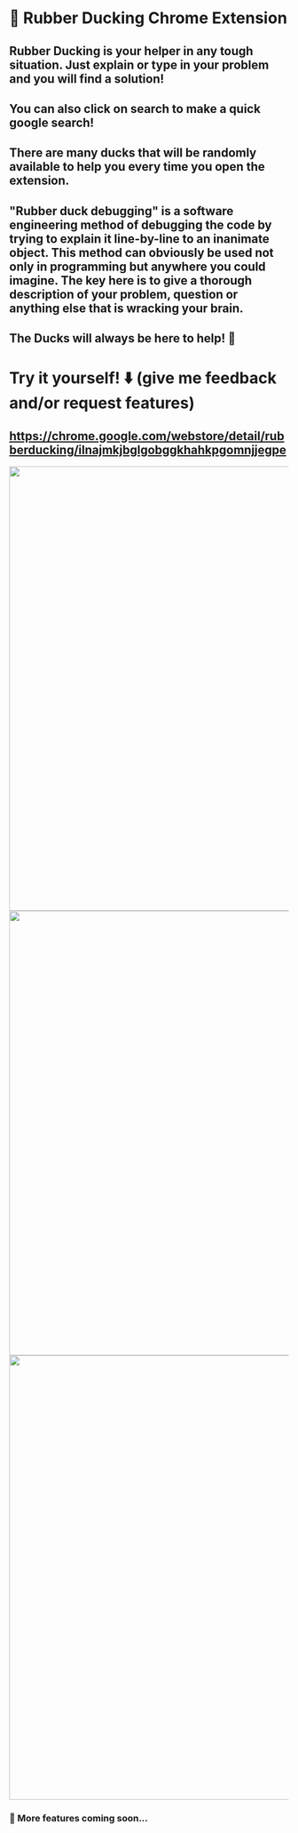 # 🐤 Rubber Ducking Chrome Extension
## Rubber Ducking is your helper in any tough situation. Just explain or type in your problem and you will find a solution!
## You can also click on search to make a quick google search!
## There are many ducks that will be randomly available to help you every time you open the extension.
## "Rubber duck debugging" is a software engineering method of debugging the code by trying to explain it line-by-line to an inanimate object. This method can obviously be used not only in programming but anywhere you could imagine. The key here is to give a thorough description of your problem, question or anything else that is wracking your brain.
## The Ducks will always be here to help! 🐤

# Try it yourself! ⬇️ (give me feedback and/or request features)
## https://chrome.google.com/webstore/detail/rubberducking/ilnajmkjbglgobggkhahkpgomnjjegpe


<p float="left">
  <img src="https://user-images.githubusercontent.com/69304255/179136263-41a7ff0e-6109-402f-822e-8f98bad6007d.png" width="800" />
  <img src="https://user-images.githubusercontent.com/69304255/179136268-a4c23e4f-fbfc-44de-bd26-f3f53e9a2661.png" width="800" /> 
  <img src="https://user-images.githubusercontent.com/69304255/179136270-bc26c0c9-4325-4701-bb21-4790cc53d694.png" width="800" />
</p>

### 👀 More features coming soon...
